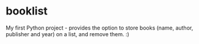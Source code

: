 # booklist
My first Python project - provides the option to store books (name, author, publisher and year) on a list, and remove them. :)
